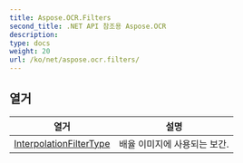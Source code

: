 ```yaml
---
title: Aspose.OCR.Filters
second_title: .NET API 참조용 Aspose.OCR
description: 
type: docs
weight: 20
url: /ko/net/aspose.ocr.filters/
---
```



## 열거

| 열거 | 설명 |
| --- | --- |
| [InterpolationFilterType](./interpolationfiltertype/) | 배율 이미지에 사용되는 보간. |


